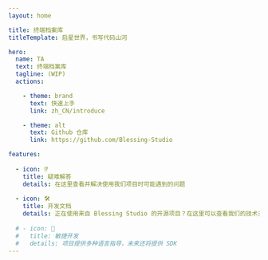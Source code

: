 ```yaml
---
layout: home

title: 终端档案库
titleTemplate: 启星世界，书写代码山河

hero:
  name: TA
  text: 终端档案库
  tagline: (WIP)
  actions:

    - theme: brand
      text: 快速上手
      link: zh_CN/introduce

    - theme: alt
      text: Github 仓库
      link: https://github.com/Blessing-Studio

features:
  
  - icon: ⁉️
    title: 疑难解答
    details: 在这里查看并解决使用我们项目时可能遇到的问题
  
  - icon: 🛠️
    title: 开发文档
    details: 正在使用来自 Blessing Studio 的开源项目？在这里可以查看我们的技术支持文档
  
  # - icon: 🖖
  #   title: 敏捷开发
  #   details: 项目提供多种语言指导，未来还将提供 SDK 
---
```

